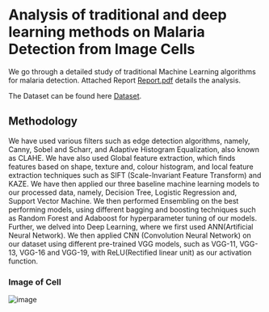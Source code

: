 # Analysis of traditional and deep learning methods on Malaria Detection from Image Cells

We go through a detailed study of traditional Machine Learning algorithms for malaria detection. Attached Report [Report.pdf](https://github.com/hanzalah21027/Malaria-Detection/blob/main/Report.pdf) details the analysis.

The Dataset can be found here [Dataset](https://drive.google.com/file/d/1JrDTSAzIb6QXrUwYYFIYSDsrIdh0i4Rp/view?usp=share_link).

## Methodology

We have used various filters such as edge detection algorithms, namely, Canny, Sobel and Scharr, and Adaptive Histogram Equalization, also known as CLAHE. We have also used Global feature extraction, which finds features based on shape, texture and, colour histogram, and local feature extraction techniques such as SIFT (Scale-Invariant Feature Transform) and KAZE. We have then applied our three baseline machine learning models to our processed data, namely, Decision Tree, Logistic Regression and, Support Vector Machine.
We then performed Ensembling on the best performing models, using different bagging and boosting techniques such as Random Forest and Adaboost for hyperparameter tuning of our models. Further, we delved into Deep Learning, where we first used ANN(Artificial Neural Network). We then applied CNN (Convolution Neural Network) on our dataset using different pre-trained VGG models, such as VGG-11, VGG-13, VGG-16 and VGG-19, with ReLU(Rectified linear unit) as our activation function.

### Image of Cell
![image](https://user-images.githubusercontent.com/88739322/219781844-493fe6f9-5b66-4aae-98a9-9a498559e76b.png)
